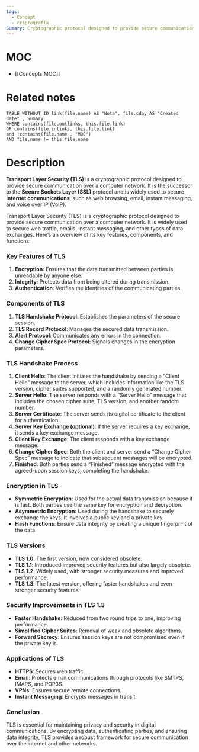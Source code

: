 ```yaml
---
tags:
  - Concept
  - criptografía
Sumary: Cryptographic protocol designed to provide secure communication over a computer network.
---
```


# MOC
* [[Concepts MOC]]
# Related notes

```dataview
TABLE WITHOUT ID link(file.name) AS "Nota", file.cday AS "Created date" , Sumary
WHERE contains(file.outlinks, this.file.link)
OR contains(file.inlinks, this.file.link)
and !contains(file.name , "MOC")
AND file.name != this.file.name
```


# Description 
**Transport Layer Security (TLS)** is a cryptographic protocol designed to provide secure communication over a computer network. It is the successor to the **Secure Sockets Layer (SSL)** protocol and is widely used to secure **internet communications**, such as web browsing, email, instant messaging, and voice over IP (VoIP).

Transport Layer Security (TLS) is a cryptographic protocol designed to provide secure communication over a computer network. It is widely used to secure web traffic, emails, instant messaging, and other types of data exchanges. Here’s an overview of its key features, components, and functions:

### Key Features of TLS
1. **Encryption**: Ensures that the data transmitted between parties is unreadable by anyone else.
2. **Integrity**: Protects data from being altered during transmission.
3. **Authentication**: Verifies the identities of the communicating parties.

### Components of TLS
1. **TLS Handshake Protocol**: Establishes the parameters of the secure session.
2. **TLS Record Protocol**: Manages the secured data transmission.
3. **Alert Protocol**: Communicates any errors in the connection.
4. **Change Cipher Spec Protocol**: Signals changes in the encryption parameters.

### TLS Handshake Process
1. **Client Hello**: The client initiates the handshake by sending a “Client Hello” message to the server, which includes information like the TLS version, cipher suites supported, and a randomly generated number.
2. **Server Hello**: The server responds with a “Server Hello” message that includes the chosen cipher suite, TLS version, and another random number.
3. **Server Certificate**: The server sends its digital certificate to the client for authentication.
4. **Server Key Exchange (optional)**: If the server requires a key exchange, it sends a key exchange message.
5. **Client Key Exchange**: The client responds with a key exchange message.
6. **Change Cipher Spec**: Both the client and server send a “Change Cipher Spec” message to indicate that subsequent messages will be encrypted.
7. **Finished**: Both parties send a “Finished” message encrypted with the agreed-upon session keys, completing the handshake.

### Encryption in TLS
- **Symmetric Encryption**: Used for the actual data transmission because it is fast. Both parties use the same key for encryption and decryption.
- **Asymmetric Encryption**: Used during the handshake to securely exchange the keys. It involves a public key and a private key.
- **Hash Functions**: Ensure data integrity by creating a unique fingerprint of the data.

### TLS Versions
- **TLS 1.0**: The first version, now considered obsolete.
- **TLS 1.1**: Introduced improved security features but also largely obsolete.
- **TLS 1.2**: Widely used, with stronger security measures and improved performance.
- **TLS 1.3**: The latest version, offering faster handshakes and even stronger security features.

### Security Improvements in TLS 1.3
- **Faster Handshake**: Reduced from two round trips to one, improving performance.
- **Simplified Cipher Suites**: Removal of weak and obsolete algorithms.
- **Forward Secrecy**: Ensures session keys are not compromised even if the private key is.

### Applications of TLS
- **HTTPS**: Secures web traffic.
- **Email**: Protects email communications through protocols like SMTPS, IMAPS, and POP3S.
- **VPNs**: Ensures secure remote connections.
- **Instant Messaging**: Encrypts messages in transit.

### Conclusion
TLS is essential for maintaining privacy and security in digital communications. By encrypting data, authenticating parties, and ensuring data integrity, TLS provides a robust framework for secure communication over the internet and other networks.